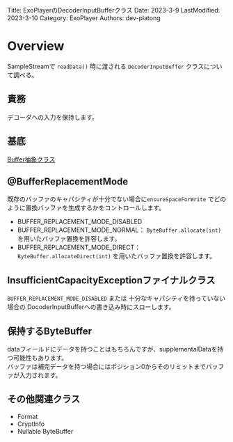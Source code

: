 Title: ExoPlayerのDecoderInputBufferクラス
Date: 2023-3-9
LastModified: 2023-3-10
Category: ExoPlayer
Authors: dev-platong

# Overview

SampleStreamで `readData()` 時に渡される `DecoderInputBuffer` クラスについて調べる。

## 責務

デコーダへの入力を保持します。  

## 基底

[Buffer抽象クラス]({filename}./exoplayer_buffer.md)

## @BufferReplacementMode

既存のバッファのキャパシティが十分でない場合に`ensureSpaceForWrite` でどのように置換バッファを生成するかをコントロールします。

- BUFFER_REPLACEMENT_MODE_DISABLED
- BUFFER_REPLACEMENT_MODE_NORMAL： `ByteBuffer.allocate(int)`を用いたバッファ置換を許容します。
- BUFFER_REPLACEMENT_MODE_DIRECT： `ByteBuffer.allocateDirect(int)` を用いたバッファ置換を許容します。

## InsufficientCapacityExceptionファイナルクラス

`BUFFER_REPLACEMENT_MODE_DISABLED` または 十分なキャパシティを持っていない場合の DocoderInputBufferへの書き込み時にスローします。

## 保持するByteBuffer

dataフィールドにデータを持つことはもちろんですが、supplementalDataを持つ可能性もあります。  
バッファは補完データを持つ場合にはポジション0からそのリミットまでバッファが入力されます。

## その他関連クラス

- Format
- CryptInfo
- Nullable ByteBuffer